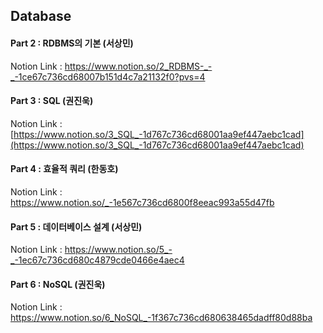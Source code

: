 ## Database
#### Part 2 : RDBMS의 기본 (서상민)
Notion Link : https://www.notion.so/2_RDBMS-_-_-1ce67c736cd68007b151d4c7a21132f0?pvs=4
#### Part 3 : SQL (권진욱)
Notion Link : [https://www.notion.so/3_SQL_-1d767c736cd68001aa9ef447aebc1cad](https://www.notion.so/3_SQL_-1d767c736cd68001aa9ef447aebc1cad)
#### Part 4 : 효율적 쿼리 (한동호)
Notion Link : https://www.notion.so/_-1e567c736cd6800f8eeac993a55d47fb
#### Part 5 : 데이터베이스 설계 (서상민)
Notion Link : https://www.notion.so/5_-_-1ec67c736cd680c4879cde0466e4aec4
#### Part 6 : NoSQL (권진욱)
Notion Link : https://www.notion.so/6_NoSQL_-1f367c736cd680638465dadff80d88ba

